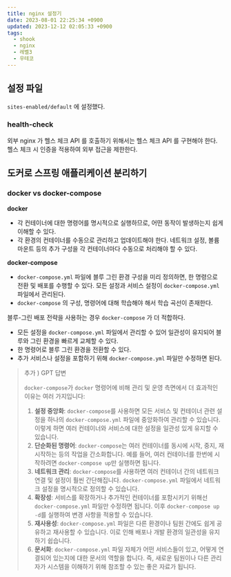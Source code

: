```yaml
---
title: nginx 설정기
date: 2023-08-01 22:25:34 +0900
updated: 2023-12-12 02:05:33 +0900
tags:
  - shook
  - nginx
  - 레벨3
  - 우테코
---
```


## 설정 파일

`sites-enabled/default` 에 설정했다.

### health-check

외부 nginx 가 헬스 체크 API 를 호출하기 위해서는 헬스 체크 API 를 구현해야 한다.
헬스 체크 시 인증을 적용하여 외부 접근을 제한한다.

## 도커로 스프링 애플리케이션 분리하기

### docker vs docker-compose

**docker**
- 각 컨테이너에 대한 명령어를 명시적으로 실행하므로, 어떤 동작이 발생하는지 쉽게 이해할 수 있다.
- 각 환경의 컨테이너를 수동으로 관리하고 업데이트해야 한다. 네트워크 설정, 볼륨 마운트 등의 추가 구성을 각 컨테이너마다 수동으로 처리해야 할 수 있다.

**docker-compose**
- `docker-compose.yml` 파일에 블루 그린 환경 구성을 미리 정의하면, 한 명령으로 전환 및 배포를 수행할 수 있다. 모든 설정과 서비스 설정이 `docker-compose.yml` 파일에서 관리된다. 
- `docker-compose` 의 구성, 명령어에 대해 학습해야 해서 학습 곡선이 존재한다.

블루-그린 배포 전략을 사용하는 경우 `docker-compose` 가 더 적합하다. 
- 모든 설정을 `docker-compose.yml` 파일에서 관리할 수 있어 일관성이 유지되어 블루와 그린 환경을 빠르게 교체할 수 있다.
- 한 명령어로 블루 그린 환경을 전환할 수 있다.
- 추가 서비스나 설정을 포함하기 위해 `docker-compose.yml` 파일만 수정하면 된다.

> 추가 ) GPT 답변
> 
> `docker-compose`가 `docker` 명령어에 비해 관리 및 운영 측면에서 더 효과적인 이유는 여러 가지입니다:
> 1. **설정 중앙화**: `docker-compose`를 사용하면 모든 서비스 및 컨테이너 관련 설정을 하나의 `docker-compose.yml` 파일에 중앙화하여 관리할 수 있습니다. 이렇게 하면 여러 컨테이너와 서비스에 대한 설정을 일관성 있게 유지할 수 있습니다. 
> 2. **단순화된 명령어**: `docker-compose`는 여러 컨테이너를 동시에 시작, 중지, 재시작하는 등의 작업을 간소화합니다. 예를 들어, 여러 컨테이너를 한번에 시작하려면 `docker-compose up`만 실행하면 됩니다.
> 3. **네트워크 관리**: `docker-compose`를 사용하면 여러 컨테이너 간의 네트워크 연결 및 설정이 훨씬 간단해집니다. `docker-compose.yml` 파일에서 네트워크 설정을 명시적으로 정의할 수 있습니다. 
> 4. **확장성**: 서비스를 확장하거나 추가적인 컨테이너를 포함시키기 위해선 `docker-compose.yml` 파일만 수정하면 됩니다. 이후 `docker-compose up -d`를 실행하여 변경 사항을 적용할 수 있습니다. 
> 5. **재사용성**: `docker-compose.yml` 파일은 다른 환경이나 팀원 간에도 쉽게 공유하고 재사용할 수 있습니다. 이로 인해 배포나 개발 환경의 일관성을 유지하기 쉽습니다. 
> 6. **문서화**: `docker-compose.yml` 파일 자체가 어떤 서비스들이 있고, 어떻게 연결되어 있는지에 대한 문서의 역할을 합니다. 즉, 새로운 팀원이나 다른 관리자가 시스템을 이해하기 위해 참조할 수 있는 좋은 자료가 됩니다.

